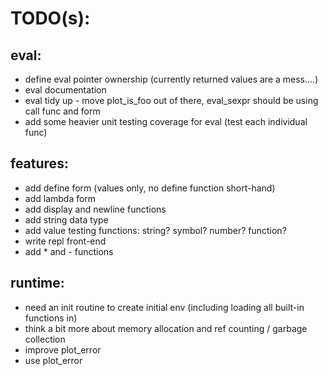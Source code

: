 TODO(s):
=====

eval:
-----
* define eval pointer ownership (currently returned values are a mess....)
* eval documentation
* eval tidy up - move plot_is_foo out of there, eval_sexpr should be using call func and form
* add some heavier unit testing coverage for eval (test each individual func)

features:
---------
* add define form (values only, no define function short-hand)
* add lambda form
* add display and newline functions
* add string data type
* add value testing functions: string? symbol? number? function?
* write repl front-end
* add * and - functions

runtime:
--------
* need an init routine to create initial env (including loading all built-in functions in)
* think a bit more about memory allocation and ref counting / garbage collection
* improve plot_error
* use plot_error

